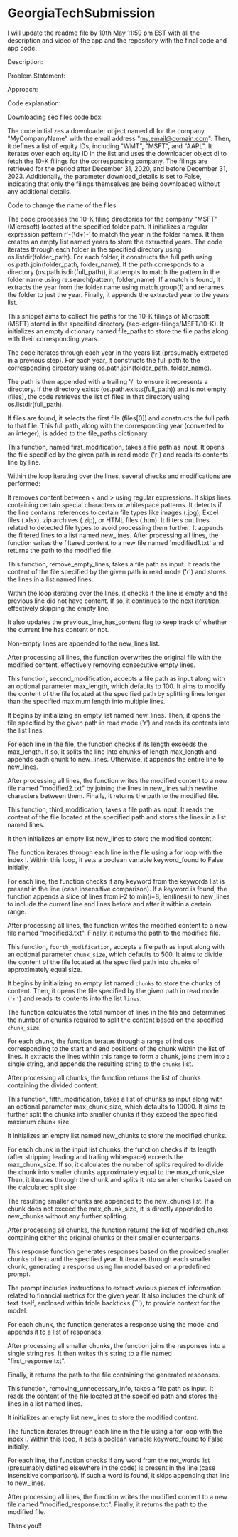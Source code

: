 # GeorgiaTechSubmission

I will update the readme file by 10th May 11:59 pm EST with all the description and video of the app and the repository with the final code and app code.

Description:

Problem Statement:

Approach:

Code explanation:

Downloading sec files code box:

The code initializes a downloader object named dl for the company "MyCompanyName" with the email address "my.email@domain.com". Then, it defines a list of equity IDs, including "WMT", "MSFT", and "AAPL". It iterates over each equity ID in the list and uses the downloader object dl to fetch the 10-K filings for the corresponding company. The filings are retrieved for the period after December 31, 2020, and before December 31, 2023. Additionally, the parameter download_details is set to False, indicating that only the filings themselves are being downloaded without any additional details.


Code to change the name of the files:

The code processes the 10-K filing directories for the company "MSFT" (Microsoft) located at the specified folder path. It initializes a regular expression pattern r'-(\d+)-' to match the year in the folder names. It then creates an empty list named years to store the extracted years. The code iterates through each folder in the specified directory using os.listdir(folder_path). For each folder, it constructs the full path using os.path.join(folder_path, folder_name). If the path corresponds to a directory (os.path.isdir(full_path)), it attempts to match the pattern in the folder name using re.search(pattern, folder_name). If a match is found, it extracts the year from the folder name using match.group(1) and renames the folder to just the year. Finally, it appends the extracted year to the years list.




This snippet aims to collect file paths for the 10-K filings of Microsoft (MSFT) stored in the specified directory (sec-edgar-filings/MSFT/10-K). It initializes an empty dictionary named file_paths to store the file paths along with their corresponding years.

The code iterates through each year in the years list (presumably extracted in a previous step). For each year, it constructs the full path to the corresponding directory using os.path.join(folder_path, folder_name).

The path is then appended with a trailing '/' to ensure it represents a directory. If the directory exists (os.path.exists(full_path)) and is not empty (files), the code retrieves the list of files in that directory using os.listdir(full_path).

If files are found, it selects the first file (files[0]) and constructs the full path to that file. This full path, along with the corresponding year (converted to an integer), is added to the file_paths dictionary.




This function, named first_modification, takes a file path as input. It opens the file specified by the given path in read mode ('r') and reads its contents line by line.

Within the loop iterating over the lines, several checks and modifications are performed:

It removes content between < and > using regular expressions.
It skips lines containing certain special characters or whitespace patterns.
It detects if the line contains references to certain file types like images (.jpg), Excel files (.xlsx), zip archives (.zip), or HTML files (.htm).
It filters out lines related to detected file types to avoid processing them further.
It appends the filtered lines to a list named new_lines.
After processing all lines, the function writes the filtered content to a new file named 'modified1.txt' and returns the path to the modified file.




This function, remove_empty_lines, takes a file path as input. It reads the content of the file specified by the given path in read mode ('r') and stores the lines in a list named lines.

Within the loop iterating over the lines, it checks if the line is empty and the previous line did not have content. If so, it continues to the next iteration, effectively skipping the empty line.

It also updates the previous_line_has_content flag to keep track of whether the current line has content or not.

Non-empty lines are appended to the new_lines list.

After processing all lines, the function overwrites the original file with the modified content, effectively removing consecutive empty lines.



This function, second_modification, accepts a file path as input along with an optional parameter max_length, which defaults to 100. It aims to modify the content of the file located at the specified path by splitting lines longer than the specified maximum length into multiple lines.

It begins by initializing an empty list named new_lines. Then, it opens the file specified by the given path in read mode ('r') and reads its contents into the list lines.

For each line in the file, the function checks if its length exceeds the max_length. If so, it splits the line into chunks of length max_length and appends each chunk to new_lines. Otherwise, it appends the entire line to new_lines.

After processing all lines, the function writes the modified content to a new file named "modified2.txt" by joining the lines in new_lines with newline characters between them. Finally, it returns the path to the modified file.



This function, third_modification, takes a file path as input. It reads the content of the file located at the specified path and stores the lines in a list named lines.

It then initializes an empty list new_lines to store the modified content.

The function iterates through each line in the file using a for loop with the index i. Within this loop, it sets a boolean variable keyword_found to False initially.

For each line, the function checks if any keyword from the keywords list is present in the line (case insensitive comparison). If a keyword is found, the function appends a slice of lines from i-2 to min(i+8, len(lines)) to new_lines to include the current line and lines before and after it within a certain range.

After processing all lines, the function writes the modified content to a new file named "modified3.txt". Finally, it returns the path to the modified file.



This function, `fourth_modification`, accepts a file path as input along with an optional parameter `chunk_size`, which defaults to 500. It aims to divide the content of the file located at the specified path into chunks of approximately equal size.

It begins by initializing an empty list named `chunks` to store the chunks of content. Then, it opens the file specified by the given path in read mode (`'r'`) and reads its contents into the list `lines`.

The function calculates the total number of lines in the file and determines the number of chunks required to split the content based on the specified `chunk_size`.

For each chunk, the function iterates through a range of indices corresponding to the start and end positions of the chunk within the list of lines. It extracts the lines within this range to form a chunk, joins them into a single string, and appends the resulting string to the `chunks` list.

After processing all chunks, the function returns the list of chunks containing the divided content.




This function, fifth_modification, takes a list of chunks as input along with an optional parameter max_chunk_size, which defaults to 10000. It aims to further split the chunks into smaller chunks if they exceed the specified maximum chunk size.

It initializes an empty list named new_chunks to store the modified chunks.

For each chunk in the input list chunks, the function checks if its length (after stripping leading and trailing whitespace) exceeds the max_chunk_size. If so, it calculates the number of splits required to divide the chunk into smaller chunks approximately equal to the max_chunk_size. Then, it iterates through the chunk and splits it into smaller chunks based on the calculated split size.

The resulting smaller chunks are appended to the new_chunks list. If a chunk does not exceed the max_chunk_size, it is directly appended to new_chunks without any further splitting.

After processing all chunks, the function returns the list of modified chunks containing either the original chunks or their smaller counterparts.




This response function generates responses based on the provided smaller chunks of text and the specified year. It iterates through each smaller chunk, generating a response using llm model based on a predefined prompt.

The prompt includes instructions to extract various pieces of information related to financial metrics for the given year. It also includes the chunk of text itself, enclosed within triple backticks (```), to provide context for the model.

For each chunk, the function generates a response using the model and appends it to a list of responses.

After processing all smaller chunks, the function joins the responses into a single string res. It then writes this string to a file named "first_response.txt".

Finally, it returns the path to the file containing the generated responses.



This function, removing_unnecessary_info, takes a file path as input. It reads the content of the file located at the specified path and stores the lines in a list named lines.

It initializes an empty list new_lines to store the modified content.

The function iterates through each line in the file using a for loop with the index i. Within this loop, it sets a boolean variable keyword_found to False initially.

For each line, the function checks if any word from the not_words list (presumably defined elsewhere in the code) is present in the line (case insensitive comparison). If such a word is found, it skips appending that line to new_lines.

After processing all lines, the function writes the modified content to a new file named "modified_response.txt". Finally, it returns the path to the modified file.


Thank you!!
